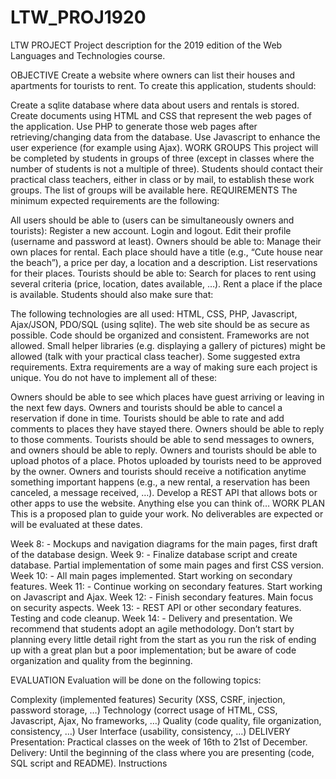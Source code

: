 # LTW_PROJ1920
LTW PROJECT
Project description for the 2019 edition of the Web Languages and Technologies course.

OBJECTIVE
Create a website where owners can list their houses and apartments for tourists to rent. To create this application, students should:

Create a sqlite database where data about users and rentals is stored.
Create documents using HTML and CSS that represent the web pages of the application.
Use PHP to generate those web pages after retrieving/changing data from the database.
Use Javascript to enhance the user experience (for example using Ajax).
WORK GROUPS
This project will be completed by students in groups of three (except in classes where the number of students is not a multiple of three).
Students should contact their practical class teachers, either in class or by mail, to establish these work groups.
The list of groups will be available here.
REQUIREMENTS
The minimum expected requirements are the following:

All users should be able to (users can be simultaneously owners and tourists):
Register a new account.
Login and logout.
Edit their profile (username and password at least).
Owners should be able to:
Manage their own places for rental. Each place should have a title (e.g., “Cute house near the beach”), a price per day, a location and a description.
List reservations for their places.
Tourists should be able to:
Search for places to rent using several criteria (price, location, dates available, …).
Rent a place if the place is available.
Students should also make sure that:

The following technologies are all used: HTML, CSS, PHP, Javascript, Ajax/JSON, PDO/SQL (using sqlite).
The web site should be as secure as possible.
Code should be organized and consistent.
Frameworks are not allowed.
Small helper libraries (e.g. displaying a gallery of pictures) might be allowed (talk with your practical class teacher).
Some suggested extra requirements. Extra requirements are a way of making sure each project is unique. You do not have to implement all of these:

Owners should be able to see which places have guest arriving or leaving in the next few days.
Owners and tourists should be able to cancel a reservation if done in time.
Tourists should be able to rate and add comments to places they have stayed there. Owners should be able to reply to those comments.
Tourists should be able to send messages to owners, and owners should be able to reply.
Owners and tourists should be able to upload photos of a place. Photos uploaded by tourists need to be approved by the owner.
Owners and tourists should receive a notification anytime something important happens (e.g., a new rental, a reservation has been canceled, a message received, …).
Develop a REST API that allows bots or other apps to use the website.
Anything else you can think of…
WORK PLAN
This is a proposed plan to guide your work. No deliverables are expected or will be evaluated at these dates.

Week 8: - Mockups and navigation diagrams for the main pages, first draft of the database design.
Week 9: - Finalize database script and create database. Partial implementation of some main pages and first CSS version.
Week 10: - All main pages implemented. Start working on secondary features.
Week 11: - Continue working on secondary features. Start working on Javascript and Ajax.
Week 12: - Finish secondary features. Main focus on security aspects.
Week 13: - REST API or other secondary features. Testing and code cleanup.
Week 14: - Delivery and presentation.
We recommend that students adopt an agile methodology. Don’t start by planning every little detail right from the start as you run the risk of ending up with a great plan but a poor implementation; but be aware of code organization and quality from the beginning.

EVALUATION
Evaluation will be done on the following topics:

Complexity (implemented features)
Security (XSS, CSRF, injection, password storage, …)
Technology (correct usage of HTML, CSS, Javascript, Ajax, No frameworks, …)
Quality (code quality, file organization, consistency, …)
User Interface (usability, consistency, …)
DELIVERY
Presentation: Practical classes on the week of 16th to 21st of December.
Delivery: Until the beginning of the class where you are presenting (code, SQL script and README).
Instructions